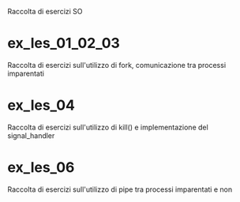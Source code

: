 Raccolta di esercizi SO

# ex_les_01_02_03

Raccolta di esercizi sull'utilizzo di fork, comunicazione tra processi imparentati

# ex_les_04

Raccolta di esercizi sull'utilizzo di kill() e implementazione del signal_handler

# ex_les_06

Raccolta di esercizi sull'utilizzo di pipe tra processi imparentati e non